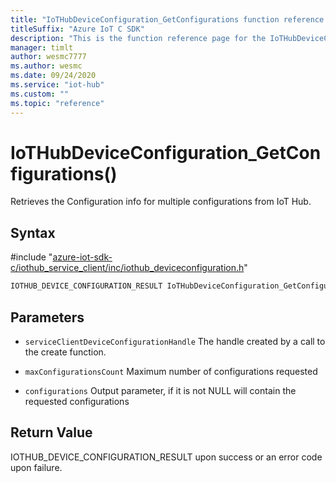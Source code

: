 ```yaml
---                             
title: "IoTHubDeviceConfiguration_GetConfigurations function reference | Microsoft Docs" 
titleSuffix: "Azure IoT C SDK"            
description: "This is the function reference page for the IoTHubDeviceConfiguration_GetConfigurations() function in the Azure IoT C SDK. This SDK is used with Azure IoT Hub and Azure IoT Hub Device Provisioning Service"            
manager: timlt                 
author: wesmc7777              
ms.author: wesmc               
ms.date: 09/24/2020                    
ms.service: "iot-hub"             
ms.custom: ""                
ms.topic: "reference"        
---                            
```


# IoTHubDeviceConfiguration_GetConfigurations()

Retrieves the Configuration info for multiple configurations from IoT Hub.

## Syntax

\#include "[azure-iot-sdk-c/iothub_service_client/inc/iothub_deviceconfiguration.h](../iothub-deviceconfiguration-h.md)"  
```C
IOTHUB_DEVICE_CONFIGURATION_RESULT IoTHubDeviceConfiguration_GetConfigurations(IOTHUB_SERVICE_CLIENT_DEVICE_CONFIGURATION_HANDLE  MU_C2);
```

## Parameters
* `serviceClientDeviceConfigurationHandle` The handle created by a call to the create function. 

* `maxConfigurationsCount` Maximum number of configurations requested 

* `configurations` Output parameter, if it is not NULL will contain the requested configurations

## Return Value
IOTHUB_DEVICE_CONFIGURATION_RESULT upon success or an error code upon failure.

